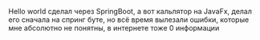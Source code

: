 Hello world сделал через SpringBoot, а вот кальлятор на JavaFx, делал его сначала на спринг буте, но всё время вылезали ошибки, которые мне абсолютно не понятны, в интернете тоже 0 информации
